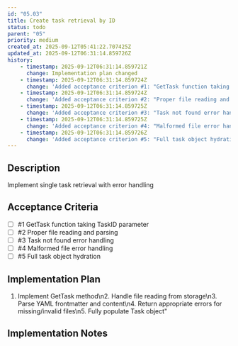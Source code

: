 ```yaml
---
id: "05.03"
title: Create task retrieval by ID
status: todo
parent: "05"
priority: medium
created_at: 2025-09-12T05:41:22.707425Z
updated_at: 2025-09-12T06:31:14.859726Z
history:
    - timestamp: 2025-09-12T06:31:14.859721Z
      change: Implementation plan changed
    - timestamp: 2025-09-12T06:31:14.859724Z
      change: 'Added acceptance criterion #1: "GetTask function taking TaskID parameter"'
    - timestamp: 2025-09-12T06:31:14.859724Z
      change: 'Added acceptance criterion #2: "Proper file reading and parsing"'
    - timestamp: 2025-09-12T06:31:14.859725Z
      change: 'Added acceptance criterion #3: "Task not found error handling"'
    - timestamp: 2025-09-12T06:31:14.859725Z
      change: 'Added acceptance criterion #4: "Malformed file error handling"'
    - timestamp: 2025-09-12T06:31:14.859726Z
      change: 'Added acceptance criterion #5: "Full task object hydration"'
---
```

## Description

Implement single task retrieval with error handling

## Acceptance Criteria
<!-- AC:BEGIN -->

- [ ] #1 GetTask function taking TaskID parameter
- [ ] #2 Proper file reading and parsing
- [ ] #3 Task not found error handling
- [ ] #4 Malformed file error handling
- [ ] #5 Full task object hydration

<!-- AC:END -->

## Implementation Plan

1. Implement GetTask method\n2. Handle file reading from storage\n3. Parse YAML frontmatter and content\n4. Return appropriate errors for missing/invalid files\n5. Fully populate Task object"

## Implementation Notes


